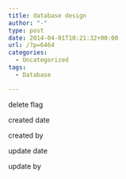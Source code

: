```yaml
---
title: database design
author: "-"
type: post
date: 2014-04-01T10:21:32+00:00
url: /?p=6464
categories:
  - Uncategorized
tags:
  - Database

---
```

delete flag

created date

created by

update date

update by